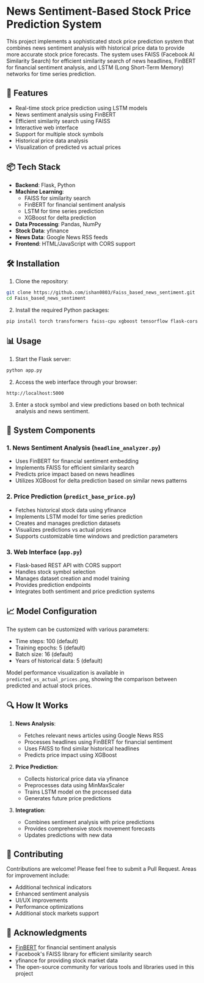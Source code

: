 # News Sentiment-Based Stock Price Prediction System

This project implements a sophisticated stock price prediction system that combines news sentiment analysis with historical price data to provide more accurate stock price forecasts. The system uses FAISS (Facebook AI Similarity Search) for efficient similarity search of news headlines, FinBERT for financial sentiment analysis, and LSTM (Long Short-Term Memory) networks for time series prediction.

## 🚀 Features

- Real-time stock price prediction using LSTM models
- News sentiment analysis using FinBERT
- Efficient similarity search using FAISS
- Interactive web interface
- Support for multiple stock symbols
- Historical price data analysis
- Visualization of predicted vs actual prices

## 📦 Tech Stack

- **Backend**: Flask, Python
- **Machine Learning**: 
  - FAISS for similarity search
  - FinBERT for financial sentiment analysis
  - LSTM for time series prediction
  - XGBoost for delta prediction
- **Data Processing**: Pandas, NumPy
- **Stock Data**: yfinance
- **News Data**: Google News RSS feeds
- **Frontend**: HTML/JavaScript with CORS support

## 🛠️ Installation

1. Clone the repository:
```bash
git clone https://github.com/ishan0803/Faiss_based_news_sentiment.git
cd Faiss_based_news_sentiment
```

2. Install the required Python packages:
```bash
pip install torch transformers faiss-cpu xgboost tensorflow flask-cors yfinance feedparser pandas numpy matplotlib scikit-learn
```

## 📊 Usage

1. Start the Flask server:
```bash
python app.py
```

2. Access the web interface through your browser:
```
http://localhost:5000
```

3. Enter a stock symbol and view predictions based on both technical analysis and news sentiment.

## 🔄 System Components

### 1. News Sentiment Analysis (`headline_analyzer.py`)
- Uses FinBERT for financial sentiment embedding
- Implements FAISS for efficient similarity search
- Predicts price impact based on news headlines
- Utilizes XGBoost for delta prediction based on similar news patterns

### 2. Price Prediction (`predict_base_price.py`)
- Fetches historical stock data using yfinance
- Implements LSTM model for time series prediction
- Creates and manages prediction datasets
- Visualizes predictions vs actual prices
- Supports customizable time windows and prediction parameters

### 3. Web Interface (`app.py`)
- Flask-based REST API with CORS support
- Handles stock symbol selection
- Manages dataset creation and model training
- Provides prediction endpoints
- Integrates both sentiment and price prediction systems

## 📈 Model Configuration

The system can be customized with various parameters:
- Time steps: 100 (default)
- Training epochs: 5 (default)
- Batch size: 16 (default)
- Years of historical data: 5 (default)

Model performance visualization is available in `predicted_vs_actual_prices.png`, showing the comparison between predicted and actual stock prices.

## 🔍 How It Works

1. **News Analysis**:
   - Fetches relevant news articles using Google News RSS
   - Processes headlines using FinBERT for financial sentiment
   - Uses FAISS to find similar historical headlines
   - Predicts price impact using XGBoost

2. **Price Prediction**:
   - Collects historical price data via yfinance
   - Preprocesses data using MinMaxScaler
   - Trains LSTM model on the processed data
   - Generates future price predictions

3. **Integration**:
   - Combines sentiment analysis with price predictions
   - Provides comprehensive stock movement forecasts
   - Updates predictions with new data

## 🤝 Contributing

Contributions are welcome! Please feel free to submit a Pull Request. Areas for improvement include:
- Additional technical indicators
- Enhanced sentiment analysis
- UI/UX improvements
- Performance optimizations
- Additional stock markets support

## 🌟 Acknowledgments

- [FinBERT](https://huggingface.co/yiyanghkust/finbert-tone) for financial sentiment analysis
- Facebook's FAISS library for efficient similarity search
- yfinance for providing stock market data
- The open-source community for various tools and libraries used in this project
